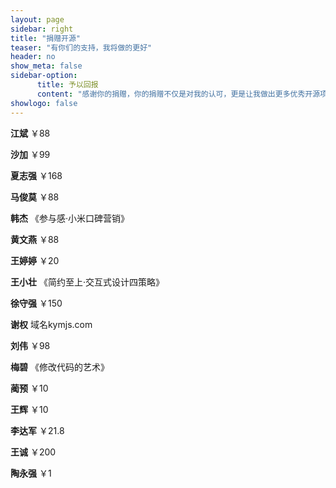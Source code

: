 ```yaml
---
layout: page
sidebar: right
title: "捐赠开源"
teaser: "有你们的支持，我将做的更好"
header: no
show_meta: false
sidebar-option: 
      title: 予以回报
      content: "感谢你的捐赠，你的捐赠不仅是对我的认可，更是让我做出更多优秀开源项目的动力。<br>对于您的捐赠，我们将会授予您开源实验室会员称号，并邀请你加入开源实验室讨论组(无等级制度)。在未来有什么烦恼与困难，可以与更多优秀开发者、博客达人、创业者、名企hr一起讨论。同时享受先进开发技术共享，职位内推等难得的资源。"
showlogo: false
---
```


<p><b>江斌</b>     ￥88</p>  
<p><b>沙加</b>     ￥99</p>  
<p><b>夏志强</b>   ￥168</p>  
<p><b>马俊莫</b>   ￥88</p>  
<p><b>韩杰</b>    《参与感·小米口碑营销》</p>    
<p><b>黄文燕</b>   ￥88</p>  
<p><b>王婷婷</b>   ￥20</p>  
<p><b>王小壮</b>   《简约至上·交互式设计四策略》</p>  
<p><b>徐守强</b>   ￥150</p>  
<p><b>谢权</b>     域名kymjs.com  </p>  
<p><b>刘伟</b>     ￥98  </p>  
<p><b>梅碧</b>    《修改代码的艺术》  </p>  
<p><b>蔺预</b>     ￥10  </p>  
<p><b>王辉</b>     ￥10  </p>  
<p><b>李达军</b>   ￥21.8  </p>  
<p><b>王诚</b>     ￥200 </p>   
<p><b>陶永强</b>   ￥1  </p>  